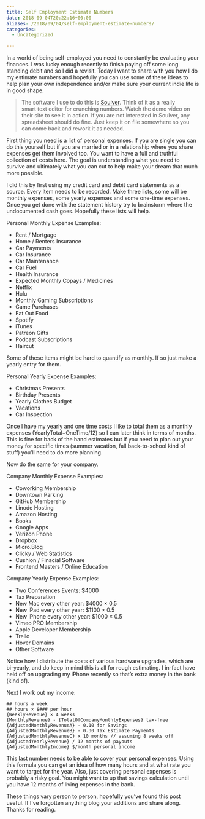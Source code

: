 ```yaml
---
title: Self Employment Estimate Numbers
date: 2018-09-04T20:22:16+00:00
aliases: /2018/09/04/self-employment-estimate-numbers/
categories:
  - Uncategorized

---
```

In a world of being self-employed you need to constantly be evaluating your finances. I was lucky enough recently to finish paying off some long standing debit and so I did a revisit. Today I want to share with you how I do my estimate numbers and hopefully you can use some of these ideas to help plan your own independence and/or make sure your current indie life is in good shape.

> The software I use to do this is [Soulver][1]. Think of it as a really smart text editor for crunching numbers. Watch the demo video on their site to see it in action. If you are not interested in Soulver, any spreadsheet should do fine. Just keep it on file somewhere so you can come back and rework it as needed. 

First thing you need is a list of personal expenses. If you are single you can do this yourself but if you are married or in a relationship where you share expenses get them involved too. You want to have a full and truthful collection of costs here. The goal is understanding what you need to survive and ultimately what you can cut to help make your dream that much more possible.

I did this by first using my credit card and debit card statements as a source. Every item needs to be recorded. Make three lists, some will be monthly expenses, some yearly expenses and some one-time expenses. Once you get done with the statement history try to brainstorm where the undocumented cash goes. Hopefully these lists will help.

Personal Monthly Expense Examples:

  * Rent / Mortgage
  * Home / Renters Insurance
  * Car Payments
  * Car Insurance
  * Car Maintenance
  * Car Fuel
  * Health Insurance
  * Expected Monthly Copays / Medicines
  * Netflix
  * Hulu
  * Monthly Gaming Subscriptions
  * Game Purchases
  * Eat Out Food
  * Spotify
  * iTunes
  * Patreon Gifts
  * Podcast Subscriptions
  * Haircut

Some of these items might be hard to quantify as monthly. If so just make a yearly entry for them.

Personal Yearly Expense Examples:

  * Christmas Presents
  * Birthday Presents
  * Yearly Clothes Budget
  * Vacations
  * Car Inspection

Once I have my yearly and one time costs I like to total them as a monthly expenses (YearlyTotal+OneTime/12) so I can later think in terms of months. This is fine for back of the hand estimates but if you need to plan out your money for specific times (summer vacation, fall back-to-school kind of stuff) you&#8217;ll need to do more planning.

Now do the same for your company.

Company Monthly Expense Examples:

  * Coworking Membership
  * Downtown Parking
  * GitHub Membership
  * Linode Hosting
  * Amazon Hosting
  * Books
  * Google Apps
  * Verizon Phone
  * Dropbox
  * Micro.Blog
  * Clicky / Web Statistics
  * Cushion / Finacial Software
  * Frontend Masters / Online Education

Company Yearly Expense Examples:

  * Two Conferences Events: $4000
  * Tax Preparation
  * New Mac every other year: $4000 × 0.5
  * New iPad every other year: $1100 × 0.5
  * New iPhone every other year: $1000 × 0.5
  * Vimeo PRO Membership
  * Apple Developer Membership
  * Trello
  * Hover Domains
  * Other Software

Notice how I distribute the costs of various hardware upgrades, which are bi-yearly, and do keep in mind this is all for rough estimating. I in-fact have held off on upgrading my iPhone recently so that&#8217;s extra money in the bank (kind of).

Next I work out my income:

    ## hours a week
    ## hours × $### per hour
    {WeeklyRevenue} × 4 weeks
    {MonthlyRevenue} - {TotalOfCompanyMonthlyExpenses} tax-free
    {AdjustedMonthlyRevenueA} - 0.10 for Savings
    {AdjustedMonthlyRevenueB} - 0.30 Tax Estimate Payments
    {AdjustedMonthlyRevenueC} x 10 months // assuming 8 weeks off
    {AdjustedYearlyRevenue} / 12 months of payouts
    {AdjustedMonthlyIncome} $/month personal income
    

This last number needs to be able to cover your personal expenses. Using this formula you can get an idea of how many hours and at what rate you want to target for the year. Also, just covering personal expenses is probably a risky goal. You might want to up that savings calculation until you have 12 months of living expenses in the bank.

These things vary person to person, hopefully you&#8217;ve found this post useful. If I&#8217;ve forgotten anything blog your additions and share along. Thanks for reading.

 [1]: https://www.acqualia.com/soulver/